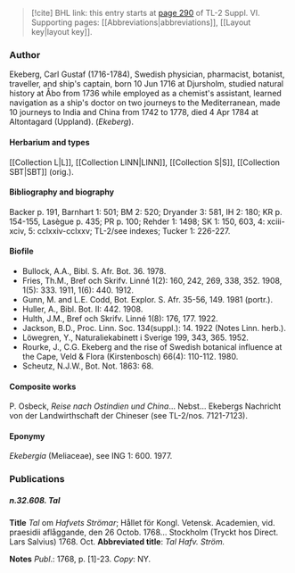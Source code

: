 > [!cite] BHL link: this entry starts at [page 290](https://www.biodiversitylibrary.org/item/103835#page/300/mode/1up) of TL-2 Suppl. VI.
> Supporting pages: [[Abbreviations|abbreviations]], [[Layout key|layout key]].

### Author

Ekeberg, Carl Gustaf (1716-1784), Swedish physician, pharmacist, botanist, traveller, and ship's captain, born 10 Jun 1716 at Djursholm, studied natural history at Åbo from 1736 while employed as a chemist's assistant, learned navigation as a ship's doctor on two journeys to the Mediterranean, made 10 journeys to India and China from 1742 to 1778, died 4 Apr 1784 at Altontagard (Uppland). (*Ekeberg*).

#### Herbarium and types

[[Collection L|L]], [[Collection LINN|LINN]], [[Collection S|S]], [[Collection SBT|SBT]] (orig.).

#### Bibliography and biography

Backer p. 191, Barnhart 1: 501; BM 2: 520; Dryander 3: 581, IH 2: 180; KR p. 154-155, Lasègue p. 435; PR p. 100; Rehder 1: 1498; SK 1: 150, 603, 4: xciii-xciv, 5: cclxxiv-cclxxv; TL-2/see indexes; Tucker 1: 226-227.

#### Biofile

- Bullock, A.A., Bibl. S. Afr. Bot. 36. 1978.
- Fries, Th.M., Bref och Skrifv. Linné 1(2): 160, 242, 269, 338, 352. 1908, 1(5): 333. 1911, 1(6): 440. 1912.
- Gunn, M. and L.E. Codd, Bot. Explor. S. Afr. 35-56, 149. 1981 (portr.).
- Huller, A., Bibl. Bot. II: 442. 1908.
- Hulth, J.M., Bref och Skrifv. Linné 1(8): 176, 177. 1922.
- Jackson, B.D., Proc. Linn. Soc. 134(suppl.): 14. 1922 (Notes Linn. herb.).
- Löwegren, Y., Naturaliekabinett i Sverige 199, 343, 365. 1952.
- Rourke, J., C.G. Ekeberg and the rise of Swedish botanical influence at the Cape, Veld & Flora (Kirstenbosch) 66(4): 110-112. 1980.
- Scheutz, N.J.W., Bot. Not. 1863: 68.

#### Composite works

P. Osbeck, *Reise nach Ostindien und China*... Nebst... Ekebergs Nachricht von der Landwirthschaft der Chineser (see TL-2/nos. 7121-7123).

#### Eponymy

*Ekebergia* (Meliaceae), see ING 1: 600. 1977.

### Publications

##### n.32.608. Tal

**Title**
*Tal* om *Hafvets Strömar*; Hållet för Kongl. Vetensk. Academien, vid. praesidii aflåggande, den 26 Octob. 1768... Stockholm (Tryckt hos Direct. Lars Salvius) 1768. Oct.
**Abbreviated title**: *Tal Hafv. Ström.*

**Notes**
*Publ*.: 1768, p. \[1\]-23. *Copy*: NY.

